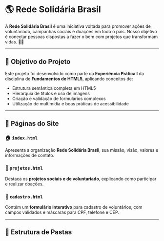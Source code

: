 # 🌎 Rede Solidária Brasil

A **Rede Solidária Brasil** é uma iniciativa voltada para promover ações de voluntariado, campanhas sociais e doações em todo o país. Nosso objetivo é conectar pessoas dispostas a fazer o bem com projetos que transformam vidas. 💙🤝

---

## 🏁 Objetivo do Projeto
Este projeto foi desenvolvido como parte da **Experiência Prática I** da disciplina de **Fundamentos de HTML5**, aplicando conceitos de:

- Estrutura semântica completa em HTML5  
- Hierarquia de títulos e uso de imagens  
- Criação e validação de formulários complexos  
- Utilização de multimídia e boas práticas de acessibilidade  

---

## 📄 Páginas do Site

### 🏠 `index.html`
Apresenta a organização **Rede Solidária Brasil**, sua missão, visão, valores e informações de contato.

### 🤲 `projetos.html`
Destaca os **projetos sociais e de voluntariado**, explicando como participar e realizar doações.

### 📝 `cadastro.html`
Contém um **formulário interativo** para cadastro de voluntários, com campos validados e máscaras para CPF, telefone e CEP.

---

## 🧱 Estrutura de Pastas


